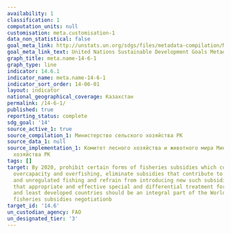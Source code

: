 ```yaml
---
availability: 1
classification: 1
computation_units: null
customisation: meta.customisation-1
data_non_statistical: false
goal_meta_link: http://unstats.un.org/sdgs/files/metadata-compilation/Metadata-Goal-14.pdf
goal_meta_link_text: United Nations Sustainable Development Goals Metadata (pdf 288kB)
graph_title: meta.name-14-6-1
graph_type: line
indicator: 14.6.1
indicator_name: meta.name-14-6-1
indicator_sort_order: 14-06-01
layout: indicator
national_geographical_coverage: Казахстан
permalink: /14-6-1/
published: true
reporting_status: complete
sdg_goal: '14'
source_active_1: true
source_compilation_1: Министерство сельского хозяйства РК
source_data_1: null
source_implementation_1: Комитет лесного хозяйства и животного мира Министерства сельского
  хозяйства РК
tags: []
target: By 2020, prohibit certain forms of fisheries subsidies which contribute to
  overcapacity and overfishing, eliminate subsidies that contribute to illegal, unreported
  and unregulated fishing and refrain from introducing new such subsidies, recognizing
  that appropriate and effective special and differential treatment for developing
  and least developed countries should be an integral part of the World Trade Organization
  fisheries subsidies negotiationb
target_id: '14.6'
un_custodian_agency: FAO
un_designated_tier: '3'
---
```

